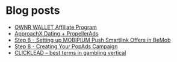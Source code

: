 # Blog posts
<!-- BLOG-POST-LIST:START -->
- [OWNR WALLET Affiliate Program](https://afflift.com/f/threads/ownr-wallet-affiliate-program.9733/)
- [ApproachX Dating + PropellerAds](https://afflift.com/f/threads/approachx-dating-propellerads.10218/)
- [Step 6 - Setting up MOBIPIUM Push Smartlink Offers in BeMob](https://afflift.com/f/threads/step-6-setting-up-mobipium-push-smartlink-offers-in-bemob.2943/)
- [Step 8 - Creating Your PopAds Campaign](https://afflift.com/f/threads/step-8-creating-your-popads-campaign.2945/)
- [CLICKLEAD – best terms in gambling vertical](https://afflift.com/f/threads/clicklead-%E2%80%93-best-terms-in-gambling-vertical.7194/)
<!-- BLOG-POST-LIST:END -->
